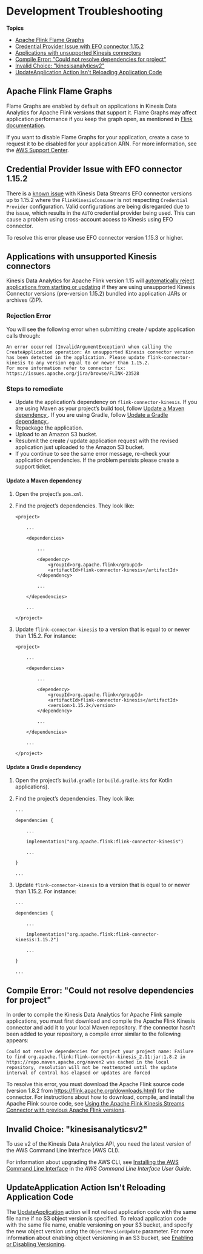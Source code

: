 # Development Troubleshooting<a name="troubleshooting-development"></a>

**Topics**
+ [Apache Flink Flame Graphs](#troubleshooting-update-flamegraphs)
+ [Credential Provider Issue with EFO connector 1\.15\.2](#troubleshooting-credential-provider)
+ [Applications with unsupported Kinesis connectors](#troubleshooting-unsupported-kinesis-connectors)
+ [Compile Error: "Could not resolve dependencies for project"](#troubleshooting-compile)
+ [Invalid Choice: "kinesisanalyticsv2"](#troubleshooting-cli-update)
+ [UpdateApplication Action Isn't Reloading Application Code](#troubleshooting-update)

## Apache Flink Flame Graphs<a name="troubleshooting-update-flamegraphs"></a>

Flame Graphs are enabled by default on applications in Kinesis Data Analytics for Apache Flink versions that support it\. Flame Graphs may affect application performance if you keep the graph open, as mentioned in [Flink documentation](https://nightlies.apache.org/flink/flink-docs-release-1.15//docs/ops/debugging/flame_graphs/)\. 

 If you want to disable Flame Graphs for your application, create a case to request it to be disabled for your application ARN\. For more information, see the [AWS Support Center](https://console.aws.amazon.com/support/home#/)\.

## Credential Provider Issue with EFO connector 1\.15\.2<a name="troubleshooting-credential-provider"></a>

There is a [known issue](https://issues.apache.org/jira/browse/FLINK-29205) with Kinesis Data Streams EFO connector versions up to 1\.15\.2 where the `FlinkKinesisConsumer` is not respecting `Credential Provider` configuration\. Valid configurations are being disregarded due to the issue, which results in the `AUTO` credential provider being used\. This can cause a problem using cross\-account access to Kinesis using EFO connector\.

To resolve this error please use EFO connector version 1\.15\.3 or higher\. 

## Applications with unsupported Kinesis connectors<a name="troubleshooting-unsupported-kinesis-connectors"></a>

Kinesis Data Analytics for Apache Flink version 1\.15 will [automatically reject applications from starting or updating](https://docs.aws.amazon.com/kinesisanalytics/latest/java/flink-1-15-2.html) if they are using unsupported Kinesis Connector versions \(pre\-version 1\.15\.2\) bundled into application JARs or archives \(ZIP\)\. 

### Rejection Error<a name="troubleshooting-unsupported-kinesis-connectors-error"></a>

You will see the following error when submitting create / update application calls through:

```
An error occurred (InvalidArgumentException) when calling the CreateApplication operation: An unsupported Kinesis connector version has been detected in the application. Please update flink-connector-kinesis to any version equal to or newer than 1.15.2.
For more information refer to connector fix: https://issues.apache.org/jira/browse/FLINK-23528
```

### Steps to remediate<a name="troubleshooting-unsupported-kinesis-connectors-steps-to-remediate"></a>
+ Update the application’s dependency on `flink-connector-kinesis`\. If you are using Maven as your project’s build tool, follow [Update a Maven dependency ](#troubleshooting-unsupported-kinesis-connectors-update-maven-dependency)\. If you are using Gradle, follow [Update a Gradle dependency ](#troubleshooting-unsupported-kinesis-connectors-update-gradle-dependency)\.
+ Repackage the application\.
+ Upload to an Amazon S3 bucket\.
+ Resubmit the create / update application request with the revised application just uploaded to the Amazon S3 bucket\.
+ If you continue to see the same error message, re\-check your application dependencies\. If the problem persists please create a support ticket\. 

#### Update a Maven dependency<a name="troubleshooting-unsupported-kinesis-connectors-update-maven-dependency"></a>

1. Open the project’s `pom.xml`\.

1. Find the project’s dependencies\. They look like:

   ```
   <project>
   
       ...
   
       <dependencies>
   
           ...
   
           <dependency>
               <groupId>org.apache.flink</groupId>
               <artifactId>flink-connector-kinesis</artifactId>
           </dependency>
   
           ...
   
       </dependencies>
   
       ...
   
   </project>
   ```

1. Update `flink-connector-kinesis` to a version that is equal to or newer than 1\.15\.2\. For instance:

   ```
   <project>
   
       ...
   
       <dependencies>
   
           ...
   
           <dependency>
               <groupId>org.apache.flink</groupId>
               <artifactId>flink-connector-kinesis</artifactId>
               <version>1.15.2</version>
           </dependency>
   
           ...
   
       </dependencies>
   
       ...
   
   </project>
   ```

#### Update a Gradle dependency<a name="troubleshooting-unsupported-kinesis-connectors-update-gradle-dependency"></a>

1. Open the project’s `build.gradle` \(or `build.gradle.kts` for Kotlin applications\)\. 

1. Find the project’s dependencies\. They look like:

   ```
   ...
   
   dependencies {
   
       ...
   
       implementation("org.apache.flink:flink-connector-kinesis")
   
       ...
   
   }
   
   ...
   ```

1. Update `flink-connector-kinesis` to a version that is equal to or newer than 1\.15\.2\. For instance:

   ```
   ...
   
   dependencies {
   
       ...
   
       implementation("org.apache.flink:flink-connector-kinesis:1.15.2")
   
       ...
   
   }
   
   ...
   ```

## Compile Error: "Could not resolve dependencies for project"<a name="troubleshooting-compile"></a>

In order to compile the Kinesis Data Analytics for Apache Flink sample applications, you must first download and compile the Apache Flink Kinesis connector and add it to your local Maven repository\. If the connector hasn't been added to your repository, a compile error similar to the following appears:

```
Could not resolve dependencies for project your project name: Failure to find org.apache.flink:flink-connector-kinesis_2.11:jar:1.8.2 in https://repo.maven.apache.org/maven2 was cached in the local repository, resolution will not be reattempted until the update interval of central has elapsed or updates are forced
```

To resolve this error, you must download the Apache Flink source code \(version 1\.8\.2 from [https://flink\.apache\.org/downloads\.html](https://flink.apache.org/downloads.html)\) for the connector\. For instructions about how to download, compile, and install the Apache Flink source code, see [Using the Apache Flink Kinesis Streams Connector with previous Apache Flink versions](earlier.md#how-creating-apps-building-kinesis)\.

## Invalid Choice: "kinesisanalyticsv2"<a name="troubleshooting-cli-update"></a>

To use v2 of the Kinesis Data Analytics API, you need the latest version of the AWS Command Line Interface \(AWS CLI\)\.

For information about upgrading the AWS CLI, see [ Installing the AWS Command Line Interface](https://docs.aws.amazon.com/cli/latest/userguide/installing.html) in the *AWS Command Line Interface User Guide*\.

## UpdateApplication Action Isn't Reloading Application Code<a name="troubleshooting-update"></a>

The [UpdateApplication](https://docs.aws.amazon.com/kinesisanalytics/latest/apiv2/API_UpdateApplication.html) action will not reload application code with the same file name if no S3 object version is specified\. To reload application code with the same file name, enable versioning on your S3 bucket, and specify the new object version using the `ObjectVersionUpdate` parameter\. For more information about enabling object versioning in an S3 bucket, see [Enabling or Disabling Versioning](https://docs.aws.amazon.com/AmazonS3/latest/user-guide/enable-versioning.html)\.
